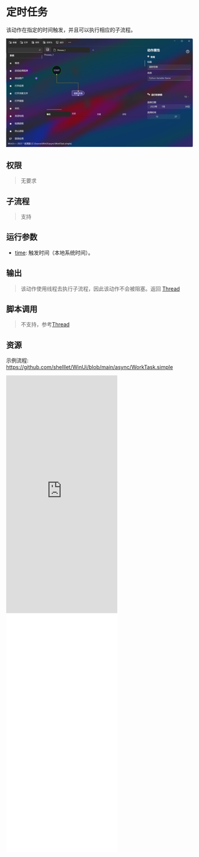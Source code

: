 # 定时任务 
该动作在指定的时间触发，并且可以执行相应的子流程。

![WorkTask](./images/06.png ':size=90%')

## 权限
> 无要求

## 子流程

> 支持

## 运行参数

* [time](../../types/DateTime.md): 触发时间（本地系统时间）。

## 输出

> 该动作使用线程去执行子流程，因此该动作不会被阻塞。返回 [Thread](../../types/Thread.md)

## 脚本调用

> 不支持，参考[Thread](./types/Thread.md)

## 资源

示例流程: https://github.com/shelllet/WinUi/blob/main/async/WorkTask.simple

<iframe type="text/html" height="640px" src="https://www.youtube.com/embed/Gl0atHAQZzM" frameborder="0"></iframe>

<iframe src="//player.bilibili.com/player.html?bvid=BV1114y1z71S&page=1&autoplay=0" height='640px' scrolling="no" border="0" frameborder="no" framespacing="0" allowfullscreen="true"></iframe>

